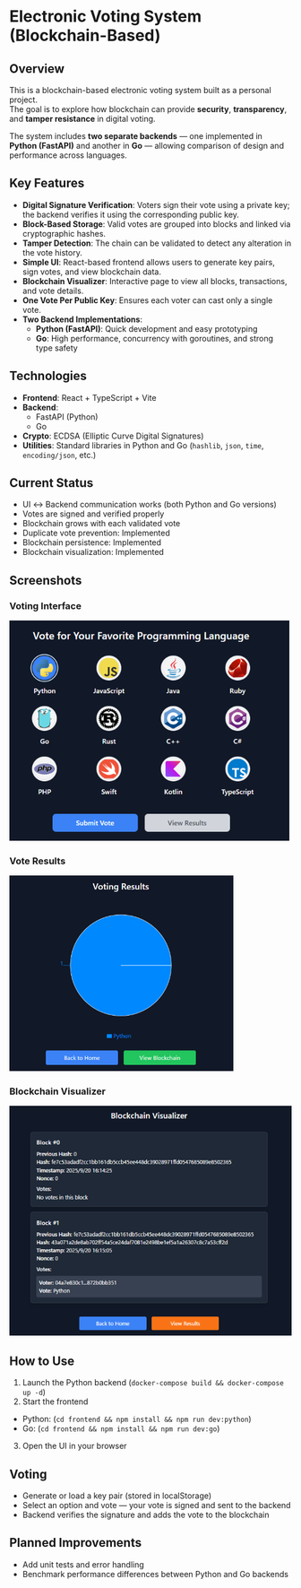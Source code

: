 # Electronic Voting System (Blockchain-Based)

## Overview

This is a blockchain-based electronic voting system built as a personal project.  
The goal is to explore how blockchain can provide **security**, **transparency**, and **tamper resistance** in digital voting.  

The system includes **two separate backends** — one implemented in **Python (FastAPI)** and another in **Go** — allowing comparison of design and performance across languages.

## Key Features

- **Digital Signature Verification**: Voters sign their vote using a private key; the backend verifies it using the corresponding public key.
- **Block-Based Storage**: Valid votes are grouped into blocks and linked via cryptographic hashes.
- **Tamper Detection**: The chain can be validated to detect any alteration in the vote history.
- **Simple UI**: React-based frontend allows users to generate key pairs, sign votes, and view blockchain data.
- **Blockchain Visualizer**: Interactive page to view all blocks, transactions, and vote details.
- **One Vote Per Public Key**: Ensures each voter can cast only a single vote.
- **Two Backend Implementations**:
  - **Python (FastAPI)**: Quick development and easy prototyping
  - **Go**: High performance, concurrency with goroutines, and strong type safety

## Technologies

- **Frontend**: React + TypeScript + Vite
- **Backend**: 
  - FastAPI (Python)
  - Go
- **Crypto**: ECDSA (Elliptic Curve Digital Signatures)
- **Utilities**: Standard libraries in Python and Go (`hashlib`, `json`, `time`, `encoding/json`, etc.)

## Current Status

- UI ↔ Backend communication works (both Python and Go versions)  
- Votes are signed and verified properly  
- Blockchain grows with each validated vote  
- Duplicate vote prevention: Implemented
- Blockchain persistence: Implemented
- Blockchain visualization: Implemented

## Screenshots

### Voting Interface

<img src="./screenshots/voting_ui.png" alt="Voting Screen" width="500" />

### Vote Results

<img src="./screenshots/voting_results.png" alt="Vote Results" width="400" />

### Blockchain Visualizer

<img src="./screenshots/blockchain_visualizer.png" alt="Blockchain Visualizer" width="600" />

## How to Use

1. Launch the Python backend (`docker-compose build && docker-compose up -d`)
2. Start the frontend 
- Python: (`cd frontend && npm install && npm run dev:python`)
- Go: (`cd frontend && npm install && npm run dev:go`)
3. Open the UI in your browser

## Voting

- Generate or load a key pair (stored in localStorage)
- Select an option and vote — your vote is signed and sent to the backend
- Backend verifies the signature and adds the vote to the blockchain

## Planned Improvements

- Add unit tests and error handling
- Benchmark performance differences between Python and Go backends